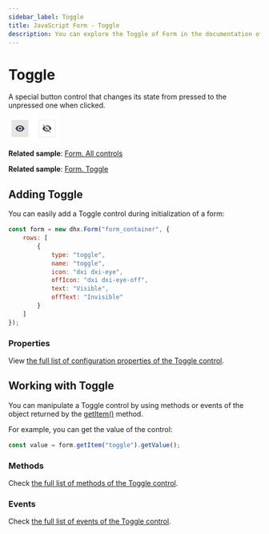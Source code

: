```yaml
---
sidebar_label: Toggle
title: JavaScript Form - Toggle 
description: You can explore the Toggle of Form in the documentation of the DHTMLX JavaScript UI library. Browse developer guides and API reference, try out code examples and live demos, and download a free 30-day evaluation version of DHTMLX Suite.
---
```


# Toggle

A special button control that changes its state from pressed to the unpressed one when clicked.

![Toggle button control](../assets/form/form_toggle.png)

**Related sample**: [Form. All controls](https://snippet.dhtmlx.com/ikyyekxq)

**Related sample**: [Form. Toggle](https://snippet.dhtmlx.com/yqi21ykr?tag=toggle)

## Adding Toggle

You can easily add a Toggle control during initialization of a form:

~~~js
const form = new dhx.Form("form_container", {
    rows: [
        {            
            type: "toggle",
            name: "toggle",
            icon: "dxi dxi-eye",
            offIcon: "dxi dxi-eye-off",
            text: "Visible",
            offText: "Invisible"
        }
    ]
});
~~~

### Properties

View [the full list of configuration properties of the Toggle control](form/api/toggle/api_toggle_properties.md).

## Working with Toggle

You can manipulate a Toggle control by using methods or events of the object returned by the [getItem()](form/api/form_getitem_method.md) method.

For example, you can get the value of the control:

~~~js
const value = form.getItem("toggle").getValue();
~~~

### Methods

Check [the full list of methods of the Toggle control](form/api/api_overview.md#toggle-methods).

### Events

Check [the full list of events of the Toggle control](form/api/api_overview.md#toggle-events).